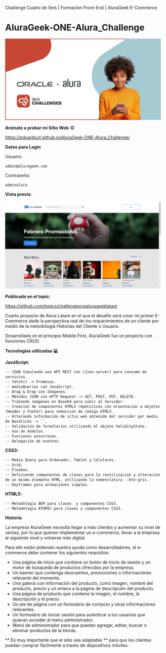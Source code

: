 Challenge Cuatro de Seis | Formación Front-End | AluraGeek E-Commerce

# AluraGeek-ONE-Alura_Challenge
![Challenge Alura Latam + Oracle](https://raw.githubusercontent.com/EduardoUT/AluraGeek-ONE-Alura_Challenge/master/assets/img/readme/challengeImage.jpg)


**Animate a probar mi Sitio Web :D**

https://eduardout.github.io/AluraGeek-ONE-Alura_Challenge/

**Datos para Login**

Usuario:

    admin@alurageek.com

Contraseña:

    adminalura

**Vista previa:**

![Vista previa de AluraGeek E-Commerce](https://raw.githubusercontent.com/EduardoUT/AluraGeek-ONE-Alura_Challenge/master/assets/img/readme/AluraGeek.PNG)

**Publicado en el topic:**

https://github.com/topics/challengeonealurageeklatam

Cuarto proyecto de Alura Latam en el que el desafío será crear mi primer E-Commerce
dede la perspectiva real de los requerimientos de un cliente por medio de la
metodología Historias del Cliente o Usuario.

Desarrollado en el principio Mobile First, AluraGeek fue un proyecto con funciones CRUD.

**Tecnologías utilizadas :computer:**
  
**JavaScript:**
   
    -- JSON Simulando una API REST con (json-server) para consumo de servicios.
    -- fetch() -> Promesas.
    -- mediaQueries con JavaScript.
    -- Drag & Drop con Imágenes.
    -- Métodos JSON con HTTP Request -> GET, POST, PUT, DELETE.
    -- Tratando imágenes en Base64 para subir al Servidor.
    -- Creación de componentes HTML5 repetitivos con orientación a objetos (Header y Footer) para reducción de código HTML5.
    -- Alterando información de sitio web obtenida del servidor por medio de Backticks -> ``.
    -- Validación de formularios utilizando el objeto ValidityState.
    -- Uso de módulos.
    -- Funciones asíncronas.
    -- Delegación de eventos.
  
**CSS3:**
  
    -- Media Query para Ordenador, Tablet y Celulares.
    -- Grid.
    -- Flexbox.
    -- Definiendo componentes de clases para la reutilización y alteración de un mismo elemento HTML, utilizando la nomenclatura --btn-gris. 
    -- Keyframes para animaciones simples.
    
**HTML5:**
  
    -- Metodología BEM para clases  y componentes CSS3.
    -- Metodología ATOMIC para clases y componentes CSS3.
   
**Historia**

La empresa AluraGeek necesita llegar a más clientes y aumentar su nivel de ventas, por lo que quieren implementar un e-commerce, llevar a la empresa al siguiente nivel y volverse más digital.

Para ello están pidiendo nuestra ayuda como desarrolladores, el e-commerce debe contener los siguientes requisitos:
- Una página de inicio que contiene un botón de inicio de sesión y un motor de búsqueda de productos ofrecidos por la empresa.
- Un banner que contenga descuentos, promociones o informaciónes relevante del momento.
- Una galería con información del producto, como imagen, nombre del producto, precio y un enlace a la página de descripción del producto.
- Una página de producto que contiene la imagen, el nombre, la descripción y el precio.
- Un pie de página con un formulario de contacto y otras informaciónes relevantes.
- Un formulário de iniciar sesión para autenticar a los usuarios que quieran acceder al menu administrador. 
- Menú de administrador para que puedan agregar, editar, buscar o eliminar productos de la tienda.

** Es muy importante que el sitio sea adaptable ** para que los clientes puedan comprar fácilmente a través de dispositivos móviles.
